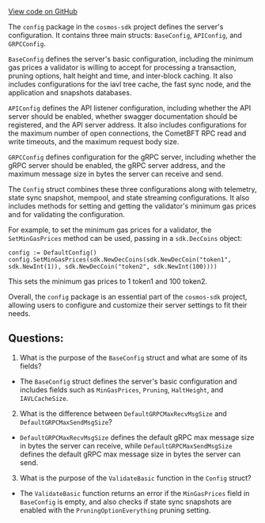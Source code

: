 [View code on GitHub](https://github.com/cosmos/cosmos-sdk.git/server/config/config.go)

The `config` package in the `cosmos-sdk` project defines the server's configuration. It contains three main structs: `BaseConfig`, `APIConfig`, and `GRPCConfig`. 

`BaseConfig` defines the server's basic configuration, including the minimum gas prices a validator is willing to accept for processing a transaction, pruning options, halt height and time, and inter-block caching. It also includes configurations for the iavl tree cache, the fast sync node, and the application and snapshots databases. 

`APIConfig` defines the API listener configuration, including whether the API server should be enabled, whether swagger documentation should be registered, and the API server address. It also includes configurations for the maximum number of open connections, the CometBFT RPC read and write timeouts, and the maximum request body size.

`GRPCConfig` defines configuration for the gRPC server, including whether the gRPC server should be enabled, the gRPC server address, and the maximum message size in bytes the server can receive and send.

The `Config` struct combines these three configurations along with telemetry, state sync snapshot, mempool, and state streaming configurations. It also includes methods for setting and getting the validator's minimum gas prices and for validating the configuration.

For example, to set the minimum gas prices for a validator, the `SetMinGasPrices` method can be used, passing in a `sdk.DecCoins` object:

```
config := DefaultConfig()
config.SetMinGasPrices(sdk.NewDecCoins(sdk.NewDecCoin("token1", sdk.NewInt(1)), sdk.NewDecCoin("token2", sdk.NewInt(100))))
```

This sets the minimum gas prices to 1 token1 and 100 token2. 

Overall, the `config` package is an essential part of the `cosmos-sdk` project, allowing users to configure and customize their server settings to fit their needs.
## Questions: 
 1. What is the purpose of the `BaseConfig` struct and what are some of its fields?
- The `BaseConfig` struct defines the server's basic configuration and includes fields such as `MinGasPrices`, `Pruning`, `HaltHeight`, and `IAVLCacheSize`.
2. What is the difference between `DefaultGRPCMaxRecvMsgSize` and `DefaultGRPCMaxSendMsgSize`?
- `DefaultGRPCMaxRecvMsgSize` defines the default gRPC max message size in bytes the server can receive, while `DefaultGRPCMaxSendMsgSize` defines the default gRPC max message size in bytes the server can send.
3. What is the purpose of the `ValidateBasic` function in the `Config` struct?
- The `ValidateBasic` function returns an error if the `MinGasPrices` field in `BaseConfig` is empty, and also checks if state sync snapshots are enabled with the `PruningOptionEverything` pruning setting.